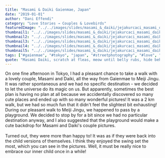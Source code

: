 ```yaml
---
title: "Masami & Daiki Gaienmae, Japan"
date: "2019-01-01"
author: "Dani Effendi"
category: "Love Stories → Couples & Lovebirds"
featuredImage: "../../images/slides/masami_&_daiki/jejakurcaci_masami_daiki_couplesession-03.jpg"
thumbnail1: "../../images/slides/masami_&_daiki/jejakurcaci_masami_daiki_couplesession-16.jpg"
thumbnail2: "../../images/slides/masami_&_daiki/jejakurcaci_masami_daiki_couplesession-19.jpg"
thumbnail3: "../../images/slides/masami_&_daiki/jejakurcaci_masami_daiki_couplesession-30.jpg"
thumbnail4: "../../images/slides/masami_&_daiki/jejakurcaci_masami_daiki_couplesession-35.jpg"
thumbnail5: "../../images/slides/masami_&_daiki/jejakurcaci_masami_daiki_couplesession-38.jpg"
tags: ["#gaienmae", "#tokyo", "japan", "#streetphotography", "#love", "#couple", "#wanderlust", "#2019", "#couplesession"]
quote: "Masami Daiki, scratch at fleas, meow until belly rubs, hide behind curtain when vacuum cleaner is on scratch strangers and poo on owners food claw at curtains stretch and yawn nibble on tuna ignore human bite human hand eat a plant, kill a hand."
---
```


On one fine afternoon in Tokyo, I had a pleasant chance to take a walk with a lovely couple, Masami and Daiki, all the way from Gaienmae to Meiji Jingu. It was rather spontaneous and we had no specific destination - we decided to let the universe do its magic on us. But apparently, sometimes the best plan is having no plan at all because we accidentally discovered so many cute places and ended up with so many wonderful pictures! It was a 2 km walk, but we had so much fun that it didn't feel the slightest bit exhausting!
During our pleasant walk to Meiji Jingu, we happened to pass by a playground. We decided to stop by for a bit since we had no particular destination anyway, and I also suggested that the playground would make a cute backdrop for Masami and Daiki's couple pictures.
<br/>
<br/>
Turned out, they were more than happy to! It was as if they were back into the child versions of themselves. I think they enjoyed the swing set the most, which you can see in the pictures. Well, it must be really nice to embrace our inner child once in a while!
